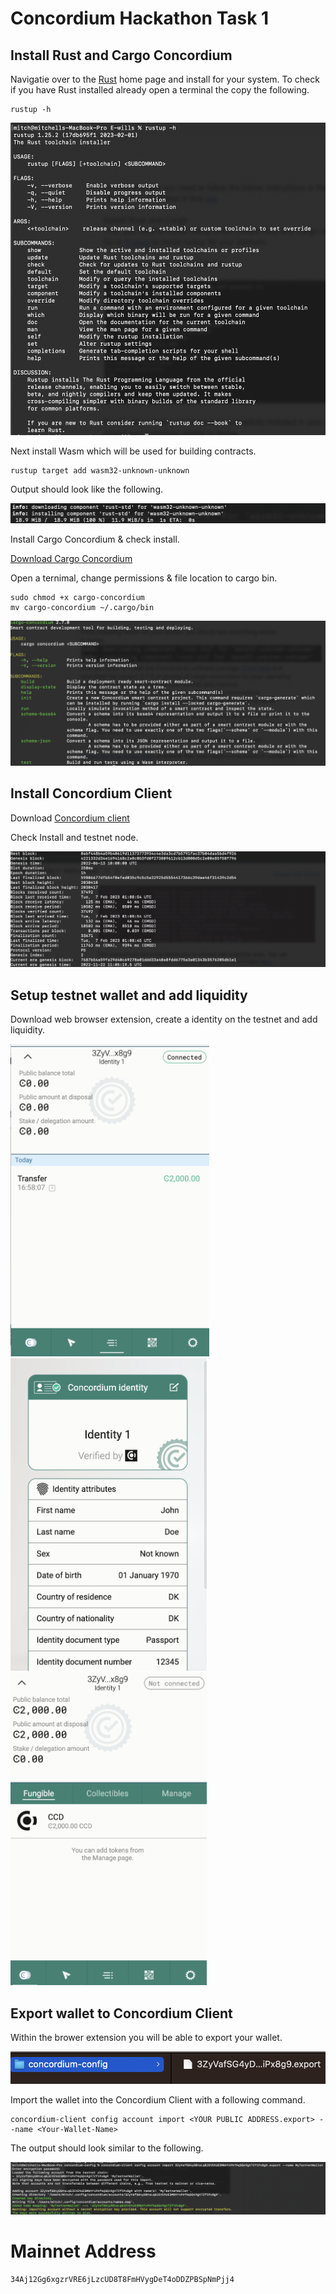 # Concordium Hackathon Task 1

## Install Rust and Cargo Concordium


Navigatie over to the [Rust](https://rustup.rs/) home page and install for your system. To check if you have Rust installed already open a terminal the copy the following.

    rustup -h

<img height="500" src="./assets/rustHelp.png">


Next install Wasm which will be used for building contracts.

    rustup target add wasm32-unknown-unknown

Output should look like the following.

![](./assets/unknown.png)

Install Cargo Concordium & check install.

[Download Cargo Concordium](https://developer.concordium.software/en/mainnet/net/installation/downloads-testnet.html#cargo-concordium-testnet)

Open a ternimal, change permissions & file location to cargo bin.

    sudo chmod +x cargo-concordium
    mv cargo-concordium ~/.cargo/bin

![](./assets/congo-con.png)

## Install Concordium Client 

Download [Concordium client](https://developer.concordium.software/en/mainnet/net/installation/downloads-testnet.html#concordium-node-and-client-download-testnet)

Check Install and testnet node.

![](./assets/client.png)

## Setup testnet wallet and add liquidity

Download web browser extension, create a identity on the testnet and add liquidity.

<div >
<img height="500" src="./assets/web1.png">
<img height="500" src="./assets/web2.png">
<img height="500" src="./assets/web3.png">
</div>

## Export wallet to Concordium Client

Within the brower extension you will be able to export your wallet.

<img src="./assets/walletexport.png">

Import the wallet into the Concordium Client with a following command. 

    concordium-client config account import <YOUR PUBLIC ADDRESS.export> --name <Your-Wallet-Name>

The output should look similar to the following.

<img src="./assets/exportWallet.png">

# Mainnet Address

    34Aj12Gg6xgzrVRE6jLzcUD8T8FmHVygDeT4oDDZPBSpNmPjj4




